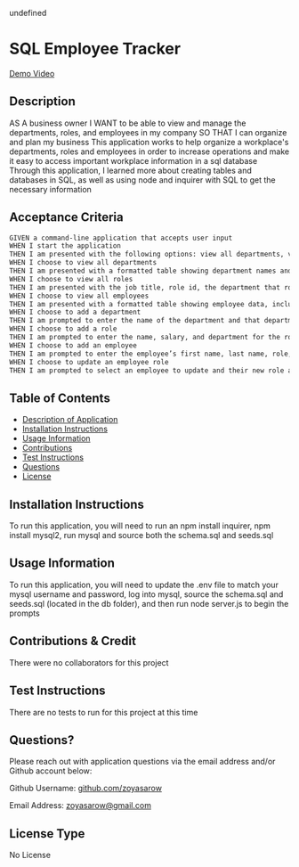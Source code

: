 
undefined

# SQL Employee Tracker

[Demo Video](https://drive.google.com/file/d/1xb1zzfFhj04lK5Sf0NEPQ43nv1q2ExMw/view?usp=sharing)

## Description 
AS A business owner I WANT to be able to view and manage the departments, roles, and employees in my company SO THAT I can organize and plan my business This application works to help organize a workplace's departments, roles and employees in order to increase operations and make it easy to access important workplace information in a sql database Through this application, I learned more about creating tables and databases in SQL, as well as using node and inquirer with SQL to get the necessary information

## Acceptance Criteria

```md
GIVEN a command-line application that accepts user input
WHEN I start the application
THEN I am presented with the following options: view all departments, view all roles, view all employees, add a department, add a role, add an employee, and update an employee role
WHEN I choose to view all departments
THEN I am presented with a formatted table showing department names and department ids
WHEN I choose to view all roles
THEN I am presented with the job title, role id, the department that role belongs to, and the salary for that role
WHEN I choose to view all employees
THEN I am presented with a formatted table showing employee data, including employee ids, first names, last names, job titles, departments, salaries, and managers that the employees report to
WHEN I choose to add a department
THEN I am prompted to enter the name of the department and that department is added to the database
WHEN I choose to add a role
THEN I am prompted to enter the name, salary, and department for the role and that role is added to the database
WHEN I choose to add an employee
THEN I am prompted to enter the employee’s first name, last name, role, and manager, and that employee is added to the database
WHEN I choose to update an employee role
THEN I am prompted to select an employee to update and their new role and this information is updated in the database 
```

## Table of Contents
* [Description of Application](#description)
* [Installation Instructions](#installation-instructions)
* [Usage Information](#usage-information)
* [Contributions](#contributions)
* [Test Instructions](#test-instructions)
* [Questions](#questions)
* [License](#license)
      
## Installation Instructions 
To run this application, you will need to run an npm install inquirer, npm install mysql2, run mysql and source both the schema.sql and seeds.sql
      
## Usage Information 
To run this application, you will need to update the .env file to match your mysql username and password, log into mysql, source the schema.sql and seeds.sql (located in the db folder), and then run node server.js to begin the prompts
        
## Contributions & Credit 
There were no collaborators for this project
      
## Test Instructions
There are no tests to run for this project at this time
     
## Questions?
Please reach out with application questions via the email address and/or Github account below:

Github Username: [github.com/zoyasarow](https://github.com/zoyasarow)

Email Address: zoyasarow@gmail.com
      
## License Type
No License 
